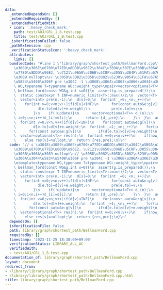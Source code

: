 ```yaml
---
data:
  _extendedDependsOn: []
  _extendedRequiredBy: []
  _extendedVerifiedWith:
  - icon: ':heavy_check_mark:'
    path: test/AOJ/GRL_1_B.test.cpp
    title: test/AOJ/GRL_1_B.test.cpp
  _isVerificationFailed: false
  _pathExtension: cpp
  _verificationStatusIcon: ':heavy_check_mark:'
  attributes:
    links: []
  bundledCode: "#line 1 \"library/graph/shortest_path/BellmanFord.cpp\"\n// s \u304B\
    \u3089\u306E\u6700\u77ED\u8DDD\u96E2\u304C\u5B9A\u307E\u308B\u306A\u3089\u6700\
    \u77ED\u8DDD\u96E2, \u7121\u9650\u306B\u5C0F\u3055\u304F\u51FA\u6765\u308B\u306A\
    \u3089 nullopt\n// \u305D\u3082\u305D\u3082\u5230\u9054\u51FA\u6765\u306A\u3044\
    \u5834\u5408\u306F pre \u304C -1 \u306B\u306A\u3063\u3066\u3044\u308B\ntemplate<typename\
    \ WG,typename T=typename WG::weight_type>\npair<vector<optional<T>>,vector<int>>\
    \ bellman_ford(const WG&g,int s=0){\n  assert(g.is_prepared());\n  int n=g.n;\n\
    \  static constexpr T INF=numeric_limits<T>::max()/2;\n  vector<T> d(n,INF);\n\
    \  vector<int> pre(n,-1);\n  d[s]=0;\n  for(int _=0;_<n;_++){\n    bool update=false;\n\
    \    for(int v=0;v<n;v++)if(d[v]<INF)\n      for(const auto&e:g[v])\n        if(d[e.to]>d[v]+e.weight){\n\
    \          d[e.to]=d[v]+e.weight;\n          pre[e.to]=v;\n          update=true;\n\
    \        }\n    if(!update){\n      vector<optional<T>> d_(n);\n      for(int\
    \ i=0;i<n;i++)d_[i]=d[i];\n      return {d_,pre};\n    }\n  }\n  auto now_d=d;\n\
    \  for(int v=0;v<n;v++)if(d[v]<INF)\n    for(const auto&e:g[v])\n      if(d[e.to]>d[v]+e.weight)\n\
    \        d[e.to]=d[v]+e.weight;\n  for(int _=1;_<n;_++)\n    for(int v=0;v<n;v++)if(d[v]<now_d[v])\n\
    \      for(const auto&e:g[v])\n        if(d[e.to]>d[v]+e.weight)\n          d[e.to]=d[v]+e.weight;\n\
    \  vector<optional<T>> res(n);\n  for(int v=0;v<n;v++)\n    if(now_d[v]==d[v])res[v]=d[v];\n\
    \    else res[v]=nullopt;\n  return {res,pre};\n}\n"
  code: "// s \u304B\u3089\u306E\u6700\u77ED\u8DDD\u96E2\u304C\u5B9A\u307E\u308B\u306A\
    \u3089\u6700\u77ED\u8DDD\u96E2, \u7121\u9650\u306B\u5C0F\u3055\u304F\u51FA\u6765\
    \u308B\u306A\u3089 nullopt\n// \u305D\u3082\u305D\u3082\u5230\u9054\u51FA\u6765\
    \u306A\u3044\u5834\u5408\u306F pre \u304C -1 \u306B\u306A\u3063\u3066\u3044\u308B\
    \ntemplate<typename WG,typename T=typename WG::weight_type>\npair<vector<optional<T>>,vector<int>>\
    \ bellman_ford(const WG&g,int s=0){\n  assert(g.is_prepared());\n  int n=g.n;\n\
    \  static constexpr T INF=numeric_limits<T>::max()/2;\n  vector<T> d(n,INF);\n\
    \  vector<int> pre(n,-1);\n  d[s]=0;\n  for(int _=0;_<n;_++){\n    bool update=false;\n\
    \    for(int v=0;v<n;v++)if(d[v]<INF)\n      for(const auto&e:g[v])\n        if(d[e.to]>d[v]+e.weight){\n\
    \          d[e.to]=d[v]+e.weight;\n          pre[e.to]=v;\n          update=true;\n\
    \        }\n    if(!update){\n      vector<optional<T>> d_(n);\n      for(int\
    \ i=0;i<n;i++)d_[i]=d[i];\n      return {d_,pre};\n    }\n  }\n  auto now_d=d;\n\
    \  for(int v=0;v<n;v++)if(d[v]<INF)\n    for(const auto&e:g[v])\n      if(d[e.to]>d[v]+e.weight)\n\
    \        d[e.to]=d[v]+e.weight;\n  for(int _=1;_<n;_++)\n    for(int v=0;v<n;v++)if(d[v]<now_d[v])\n\
    \      for(const auto&e:g[v])\n        if(d[e.to]>d[v]+e.weight)\n          d[e.to]=d[v]+e.weight;\n\
    \  vector<optional<T>> res(n);\n  for(int v=0;v<n;v++)\n    if(now_d[v]==d[v])res[v]=d[v];\n\
    \    else res[v]=nullopt;\n  return {res,pre};\n}\n"
  dependsOn: []
  isVerificationFile: false
  path: library/graph/shortest_path/BellmanFord.cpp
  requiredBy: []
  timestamp: '2023-11-25 18:30:09+09:00'
  verificationStatus: LIBRARY_ALL_AC
  verifiedWith:
  - test/AOJ/GRL_1_B.test.cpp
documentation_of: library/graph/shortest_path/BellmanFord.cpp
layout: document
redirect_from:
- /library/library/graph/shortest_path/BellmanFord.cpp
- /library/library/graph/shortest_path/BellmanFord.cpp.html
title: library/graph/shortest_path/BellmanFord.cpp
---
```

